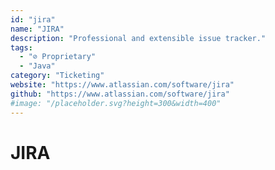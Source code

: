 ```yaml
---
id: "jira"
name: "JIRA"
description: "Professional and extensible issue tracker."
tags:
  - "⊘ Proprietary"
  - "Java"
category: "Ticketing"
website: "https://www.atlassian.com/software/jira"
github: "https://www.atlassian.com/software/jira"
#image: "/placeholder.svg?height=300&width=400"
---
```


# JIRA
